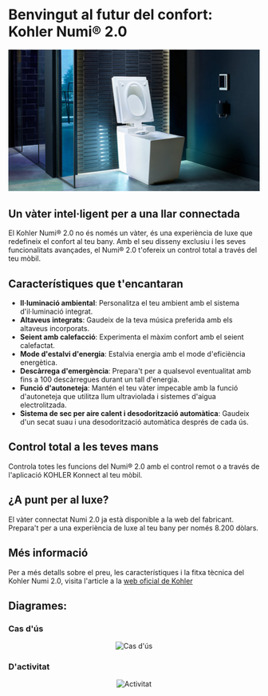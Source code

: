 # Benvingut al futur del confort: Kohler Numi® 2.0

<div align="center">
  <a href="http://www.youtube.com/watch?v=vfuOqt70w54" target="_blank">
    <img src="img/imgKohler_Numi_2.0.jpg" alt="Kohler Numi 2.0" style="width: 600px; height: auto;">
  </a>
</div>

## Un vàter intel·ligent per a una llar connectada

El Kohler Numi® 2.0 no és només un vàter, és una experiència de luxe que redefineix el confort al teu bany. Amb el seu disseny exclusiu i les seves funcionalitats avançades, el Numi® 2.0 t'ofereix un control total a través del teu mòbil.

## Característiques que t'encantaran

- **Il·luminació ambiental**: Personalitza el teu ambient amb el sistema d'il·luminació integrat.
- **Altaveus integrats**: Gaudeix de la teva música preferida amb els altaveus incorporats.
- **Seient amb calefacció**: Experimenta el màxim confort amb el seient calefactat.
- **Mode d'estalvi d'energia**: Estalvia energia amb el mode d'eficiència energètica.
- **Descàrrega d'emergència**: Prepara't per a qualsevol eventualitat amb fins a 100 descàrregues durant un tall d'energia.
- **Funció d'autoneteja**: Mantén el teu vàter impecable amb la funció d'autoneteja que utilitza llum ultraviolada i sistemes d'aigua electrolitzada.
- **Sistema de sec per aire calent i desodorització automàtica**: Gaudeix d'un secat suau i una desodorització automàtica després de cada ús.

## Control total a les teves mans

Controla totes les funcions del Numi® 2.0 amb el control remot o a través de l'aplicació KOHLER Konnect al teu mòbil.

## ¿A punt per al luxe?

El vàter connectat Numi 2.0 ja està disponible a la web del fabricant. Prepara't per a una experiència de luxe al teu bany per només 8.200 dòlars.

## Més informació

Per a més detalls sobre el preu, les característiques i la fitxa tècnica del Kohler Numi 2.0, visita l'article a la [web oficial de Kohler](https://www.kohler.com/en/products/toilets/shop-toilets/numi-2-0-one-piece-elongated-smart-toilet-dual-flush-30754-pa)

## Diagrames:

### Cas d'ús

<div align="center">
  <img src="casUs.png" alt="Cas d'ús">
</div>

### D'activitat

<div align="center">
  <img src="activitat.png" alt="Activitat">
</div>